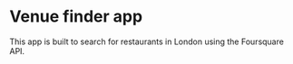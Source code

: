 # Venue finder app
This app is built to search for restaurants in London using the Foursquare API.


